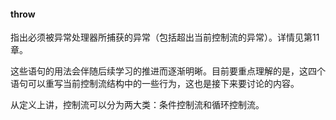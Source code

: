#### throw

指出必须被异常处理器所捕获的异常（包括超出当前控制流的异常）。详情见第11章。

这些语句的用法会伴随后续学习的推进而逐渐明晰。目前要重点理解的是，这四个语句可以重写当前控制流结构中的一些行为，这也是接下来要讨论的内容。

从定义上讲，控制流可以分为两大类：条件控制流和循环控制流。

